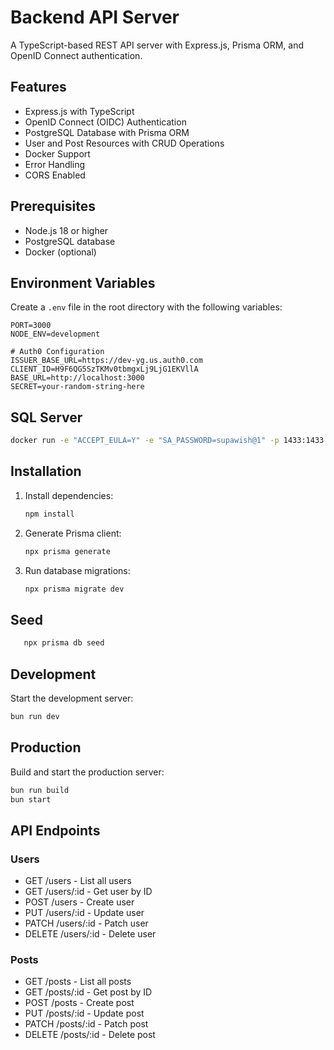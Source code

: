 # Backend API Server

A TypeScript-based REST API server with Express.js, Prisma ORM, and OpenID Connect authentication.

## Features

- Express.js with TypeScript
- OpenID Connect (OIDC) Authentication
- PostgreSQL Database with Prisma ORM
- User and Post Resources with CRUD Operations
- Docker Support
- Error Handling
- CORS Enabled

## Prerequisites

- Node.js 18 or higher
- PostgreSQL database
- Docker (optional)

## Environment Variables

Create a `.env` file in the root directory with the following variables:

```env
PORT=3000
NODE_ENV=development

# Auth0 Configuration
ISSUER_BASE_URL=https://dev-yg.us.auth0.com
CLIENT_ID=H9F6QG5SzTKMv0tbmgxLj9LjG1EKVllA
BASE_URL=http://localhost:3000
SECRET=your-random-string-here

```

## SQL Server

```bash
docker run -e "ACCEPT_EULA=Y" -e "SA_PASSWORD=supawish@1" -p 1433:1433 --name sql_server -h sql_server -d mcr.microsoft.com/azure-sql-edge
```

## Installation

1. Install dependencies:

   ```bash
   npm install
   ```

2. Generate Prisma client:

   ```bash
   npx prisma generate
   ```

3. Run database migrations:
   ```bash
   npx prisma migrate dev
   ```

## Seed

```bash
   npx prisma db seed
```

## Development

Start the development server:

```bash
bun run dev
```

## Production

Build and start the production server:

```bash
bun run build
bun start
```

## API Endpoints

### Users

- GET /users - List all users
- GET /users/:id - Get user by ID
- POST /users - Create user
- PUT /users/:id - Update user
- PATCH /users/:id - Patch user
- DELETE /users/:id - Delete user

### Posts

- GET /posts - List all posts
- GET /posts/:id - Get post by ID
- POST /posts - Create post
- PUT /posts/:id - Update post
- PATCH /posts/:id - Patch post
- DELETE /posts/:id - Delete post
